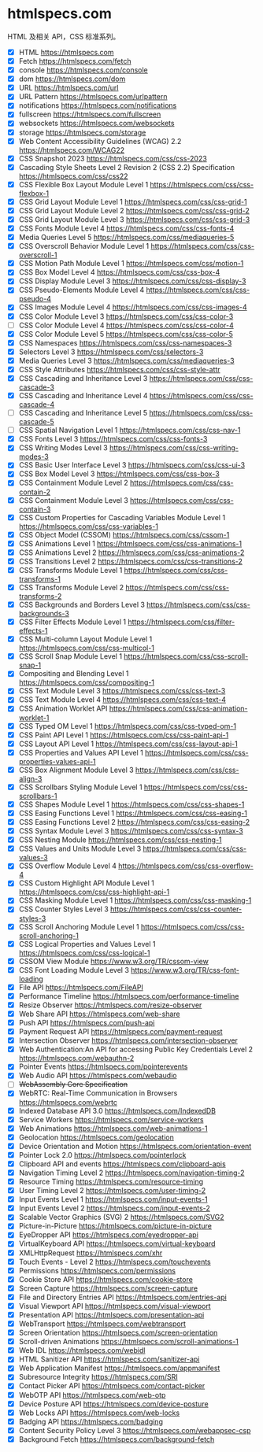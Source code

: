 # htmlspecs.com
HTML 及相关 API，CSS 标准系列。


- [x] HTML https://htmlspecs.com
- [x] Fetch https://htmlspecs.com/fetch
- [x] console https://htmlspecs.com/console
- [x] dom https://htmlspecs.com/dom
- [x] URL https://htmlspecs.com/url
- [x] URL Pattern https://htmlspecs.com/urlpattern
- [x] notifications https://htmlspecs.com/notifications
- [x] fullscreen https://htmlspecs.com/fullscreen
- [x] websockets https://htmlspecs.com/websockets
- [x] storage https://htmlspecs.com/storage
- [x] Web Content Accessibility Guidelines (WCAG) 2.2 https://htmlspecs.com/WCAG22
- [x] CSS Snapshot 2023 https://htmlspecs.com/css/css-2023
- [x] Cascading Style Sheets Level 2 Revision 2 (CSS 2.2) Specification https://htmlspecs.com/css/css22
- [x] CSS Flexible Box Layout Module Level 1 https://htmlspecs.com/css/css-flexbox-1
- [x] CSS Grid Layout Module Level 1 https://htmlspecs.com/css/css-grid-1
- [x] CSS Grid Layout Module Level 2 https://htmlspecs.com/css/css-grid-2
- [x] CSS Grid Layout Module Level 3 https://htmlspecs.com/css/css-grid-3
- [x] CSS Fonts Module Level 4 https://htmlspecs.com/css/css-fonts-4
- [x] Media Queries Level 5 https://htmlspecs.com/css/mediaqueries-5
- [x] CSS Overscroll Behavior Module Level 1 https://htmlspecs.com/css/css-overscroll-1
- [x] CSS Motion Path Module Level 1 https://htmlspecs.com/css/motion-1
- [x] CSS Box Model Level 4 https://htmlspecs.com/css/css-box-4
- [x] CSS Display Module Level 3 https://htmlspecs.com/css/css-display-3
- [x] CSS Pseudo-Elements Module Level 4 https://htmlspecs.com/css/css-pseudo-4
- [x] CSS Images Module Level 4 https://htmlspecs.com/css/css-images-4
- [x] CSS Color Module Level 3 https://htmlspecs.com/css/css-color-3
- [ ] CSS Color Module Level 4 https://htmlspecs.com/css/css-color-4
- [x] CSS Color Module Level 5 https://htmlspecs.com/css/css-color-5
- [x] CSS Namespaces https://htmlspecs.com/css/css-namespaces-3
- [x] Selectors Level 3 https://htmlspecs.com/css/selectors-3
- [x] Media Queries Level 3 https://htmlspecs.com/css/mediaqueries-3
- [x] CSS Style Attributes https://htmlspecs.com/css/css-style-attr
- [x] CSS Cascading and Inheritance Level 3 https://htmlspecs.com/css/css-cascade-3
- [x] CSS Cascading and Inheritance Level 4 https://htmlspecs.com/css/css-cascade-4
- [ ] CSS Cascading and Inheritance Level 5 https://htmlspecs.com/css/css-cascade-5
- [ ] CSS Spatial Navigation Level 1 https://htmlspecs.com/css/css-nav-1
- [x] CSS Fonts Level 3 https://htmlspecs.com/css/css-fonts-3
- [x] CSS Writing Modes Level 3 https://htmlspecs.com/css/css-writing-modes-3
- [x] CSS Basic User Interface Level 3 https://htmlspecs.com/css/css-ui-3
- [x] CSS Box Model Level 3  https://htmlspecs.com/css/css-box-3
- [x] CSS Containment Module Level 2  https://htmlspecs.com/css/css-contain-2
- [x] CSS Containment Module Level 3 https://htmlspecs.com/css/css-contain-3
- [x] CSS Custom Properties for Cascading Variables Module Level 1 https://htmlspecs.com/css/css-variables-1
- [x] CSS Object Model (CSSOM) https://htmlspecs.com/css/cssom-1
- [x] CSS Animations Level 1 https://htmlspecs.com/css/css-animations-1
- [x] CSS Animations Level 2 https://htmlspecs.com/css/css-animations-2
- [x] CSS Transitions Level 2 https://htmlspecs.com/css/css-transitions-2
- [x] CSS Transforms Module Level 1 https://htmlspecs.com/css/css-transforms-1
- [x] CSS Transforms Module Level 2 https://htmlspecs.com/css/css-transforms-2
- [x] CSS Backgrounds and Borders Level 3 https://htmlspecs.com/css/css-backgrounds-3
- [x] CSS Filter Effects Module Level 1 https://htmlspecs.com/css/filter-effects-1
- [x] CSS Multi-column Layout Module Level 1 https://htmlspecs.com/css/css-multicol-1
- [x] CSS Scroll Snap Module Level 1 https://htmlspecs.com/css/css-scroll-snap-1
- [x] Compositing and Blending Level 1 https://htmlspecs.com/css/compositing-1
- [x] CSS Text Module Level 3 https://htmlspecs.com/css/css-text-3
- [x] CSS Text Module Level 4 https://htmlspecs.com/css/css-text-4
- [x] CSS Animation Worklet API https://htmlspecs.com/css/css-animation-worklet-1
- [x] CSS Typed OM Level 1 https://htmlspecs.com/css/css-typed-om-1
- [x] CSS Paint API Level 1 https://htmlspecs.com/css/css-paint-api-1
- [x] CSS Layout API Level 1 https://htmlspecs.com/css/css-layout-api-1
- [x] CSS Properties and Values API Level 1 https://htmlspecs.com/css/css-properties-values-api-1
- [x] CSS Box Alignment Module Level 3 https://htmlspecs.com/css/css-align-3
- [x] CSS Scrollbars Styling Module Level 1 https://htmlspecs.com/css/css-scrollbars-1
- [x] CSS Shapes Module Level 1 https://htmlspecs.com/css/css-shapes-1
- [x] CSS Easing Functions Level 1 https://htmlspecs.com/css/css-easing-1
- [x] CSS Easing Functions Level 2 https://htmlspecs.com/css/css-easing-2
- [x] CSS Syntax Module Level 3 https://htmlspecs.com/css/css-syntax-3
- [x] CSS Nesting Module https://htmlspecs.com/css/css-nesting-1
- [x] CSS Values and Units Module Level 3 https://htmlspecs.com/css/css-values-3
- [x] CSS Overflow Module Level 4 https://htmlspecs.com/css/css-overflow-4
- [x] CSS Custom Highlight API Module Level 1 https://htmlspecs.com/css/css-highlight-api-1
- [x] CSS Masking Module Level 1  https://htmlspecs.com/css/css-masking-1
- [x] CSS Counter Styles Level 3 https://htmlspecs.com/css/css-counter-styles-3
- [x] CSS Scroll Anchoring Module Level 1 https://htmlspecs.com/css/css-scroll-anchoring-1
- [x] CSS Logical Properties and Values Level 1 https://htmlspecs.com/css/css-logical-1
- [x] CSSOM View Module https://www.w3.org/TR/cssom-view
- [x] CSS Font Loading Module Level 3 https://www.w3.org/TR/css-font-loading
- [x] File API  https://htmlspecs.com/FileAPI
- [x] Performance Timeline  https://htmlspecs.com/performance-timeline
- [x] Resize Observer  https://htmlspecs.com/resize-observer
- [x] Web Share API  https://htmlspecs.com/web-share
- [x] Push API  https://htmlspecs.com/push-api
- [x] Payment Request API https://htmlspecs.com/payment-request
- [x] Intersection Observer https://htmlspecs.com/intersection-observer
- [x] Web Authentication:An API for accessing Public Key Credentials Level 2 https://htmlspecs.com/webauthn-2
- [x] Pointer Events https://htmlspecs.com/pointerevents
- [x] Web Audio API https://htmlspecs.com/webaudio
- [ ] ~~WebAssembly Core Specification~~
- [x] WebRTC: Real-Time Communication in Browsers https://htmlspecs.com/webrtc
- [x] Indexed Database API 3.0  https://htmlspecs.com/IndexedDB
- [x] Service Workers  https://htmlspecs.com/service-workers
- [x] Web Animations  https://htmlspecs.com/web-animations-1
- [x] Geolocation https://htmlspecs.com/geolocation
- [x] Device Orientation and Motion https://htmlspecs.com/orientation-event
- [x] Pointer Lock 2.0 https://htmlspecs.com/pointerlock
- [x] Clipboard API and events https://htmlspecs.com/clipboard-apis
- [x] Navigation Timing Level 2 https://htmlspecs.com/navigation-timing-2
- [x] Resource Timing https://htmlspecs.com/resource-timing
- [x] User Timing Level 2 https://htmlspecs.com/user-timing-2
- [x] Input Events Level 1 https://htmlspecs.com/input-events-1
- [x] Input Events Level 2 https://htmlspecs.com/input-events-2
- [x] Scalable Vector Graphics (SVG) 2 https://htmlspecs.com/SVG2
- [x] Picture-in-Picture https://htmlspecs.com/picture-in-picture
- [x] EyeDropper API https://htmlspecs.com/eyedropper-api
- [x] VirtualKeyboard API  https://htmlspecs.com/virtual-keyboard
- [x] XMLHttpRequest https://htmlspecs.com/xhr
- [x] Touch Events - Level 2 https://htmlspecs.com/touchevents
- [x] Permissions https://htmlspecs.com/permissions
- [x] Cookie Store API https://htmlspecs.com/cookie-store
- [x] Screen Capture https://htmlspecs.com/screen-capture
- [x] File and Directory Entries API https://htmlspecs.com/entries-api
- [x] Visual Viewport API https://htmlspecs.com/visual-viewport
- [x] Presentation API https://htmlspecs.com/presentation-api
- [x] WebTransport https://htmlspecs.com/webtransport
- [x] Screen Orientation https://htmlspecs.com/screen-orientation
- [x] Scroll-driven Animations https://htmlspecs.com/scroll-animations-1
- [x] Web IDL https://htmlspecs.com/webidl
- [x] HTML Sanitizer API https://htmlspecs.com/sanitizer-api
- [x] Web Application Manifest https://htmlspecs.com/appmanifest
- [x] Subresource Integrity https://htmlspecs.com/SRI
- [x] Contact Picker API https://htmlspecs.com/contact-picker
- [x] WebOTP API https://htmlspecs.com/web-otp
- [x] Device Posture API https://htmlspecs.com/device-posture
- [x] Web Locks API https://htmlspecs.com/web-locks
- [x] Badging API https://htmlspecs.com/badging
- [x] Content Security Policy Level 3 https://htmlspecs.com/webappsec-csp
- [x] Background Fetch https://htmlspecs.com/background-fetch